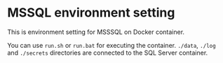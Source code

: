 # MSSQL environment setting
This is environment setting for MSSSQL on Docker container.  
  
You can use `run.sh` or `run.bat` for executing the container. 
`./data`, `./log` and `./secrets` directories are connected to the SQL Server container.  
